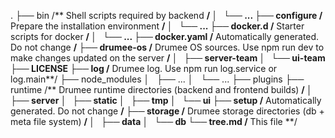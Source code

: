   .
  ├── bin              /** Shell scripts required by backend **/
  │   └── ...
  ├── configure        /** Prepare the installation environment **/
  │   └── ...
  ├── docker.d         /** Starter scripts for docker **/
  │   └── ...
  ├── docker.yaml      /** Automatically generated. Do not change **/
  ├── drumee-os        /** Drumee OS sources. Use npm  run dev to make changes updated on the server **/
  │   ├── server-team
  │   └── ui-team
  ├── LICENSE
  ├── log              /** Drumee log. Use npm  run log.service or log.main**/
  ├── node_modules
  │   ├── ...
  │   └── ...
  ├── plugins
  ├── runtime          /** Drumee runtime directories (backend and frontend builds) **/
  │   ├── server
  │   ├── static
  │   ├── tmp
  │   └── ui
  ├── setup            /** Automatically generated. Do not change **/
  ├── storage          /** Drumee storage directories (db + meta file system) **/
  │   ├── data
  │   └── db
  └── tree.md          /** This file **/
